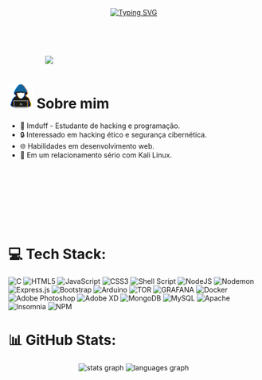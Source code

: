 <div align="center">
  <a href="https://git.io/typing-svg"><img src="https://readme-typing-svg.demolab.com?font=Fira+Code&weight=600&size=29&duration=2500&pause=2200&color=4BFF00&center=true&vCenter=true&random=false&width=435&lines=%3Cscript%3Ealert(1)%3C%2Fscript%3E;No+XSS+reflected+)%3A" alt="Typing SVG" /></a>
</div>

<br><br><br>

<img align="right" width="430" src="https://steamuserimages-a.akamaihd.net/ugc/854976916434675605/0A7FF9FDC45305AB9F1B4F51DCAC315274B28F96/?imw=5000&imh=5000&ima=fit&impolicy=Letterbox&imcolor=%23000000&letterbox=false" />
<br/>
<!-- <a href="https://git.io/typing-svg"><img src="https://readme-typing-svg.herokuapp.com?font=Sono&weight=100&size=23&duration=4996&pause=1000&color=F72EBDFF&width=435&lines=Gabrielly+Tiberio;Java+Full+Stack+Dev" alt="Typing SVG" /></a> -->

# <picture><img src = "https://github.com/MdAmiruddin/MdAmiruddin/blob/main/Assets/about_me.gif" width = 50px></picture> **Sobre mim**
<ul>
  <li> 👋 Imduff - Estudante de hacking e programação.</li>
  <li> 🔒 Interessado em hacking ético e segurança cibernética.</li>
  <li> 🌐 Habilidades em desenvolvimento web.</li>
  <li> 💞️ Em um relacionamento sério com Kali Linux.</li>
</li>
</ul>

##

<br><br><br><br><br><br>

# 💻 Tech Stack:
![C](https://img.shields.io/badge/c-%2300599C.svg?style=for-the-badge&logo=c&logoColor=white)
![HTML5](https://img.shields.io/badge/html5-%23E34F26.svg?style=for-the-badge&logo=html5&logoColor=white)
![JavaScript](https://img.shields.io/badge/javascript-%23323330.svg?style=for-the-badge&logo=javascript&logoColor=%23F7DF1E)
![CSS3](https://img.shields.io/badge/css3-%231572B6.svg?style=for-the-badge&logo=css3&logoColor=white)
![Shell Script](https://img.shields.io/badge/shell_script-%23121011.svg?style=for-the-badge&logo=gnu-bash&logoColor=white)
![NodeJS](https://img.shields.io/badge/node.js-6DA55F?style=for-the-badge&logo=node.js&logoColor=white)
![Nodemon](https://img.shields.io/badge/NODEMON-%23323330.svg?style=for-the-badge&logo=nodemon&logoColor=%BBDEAD)
![Express.js](https://img.shields.io/badge/express.js-%23404d59.svg?style=for-the-badge&logo=express&logoColor=%2361DAFB)
![Bootstrap](https://img.shields.io/badge/bootstrap-%238511FA.svg?style=for-the-badge&logo=bootstrap&logoColor=white)
![Arduino](https://img.shields.io/badge/-Arduino-00979D?style=for-the-badge&logo=Arduino&logoColor=white)
![TOR](https://img.shields.io/badge/tor-%237E4798.svg?style=for-the-badge&logo=tor-project&logoColor=white)
![GRAFANA](https://img.shields.io/badge/grafana-F46800.svg?style=for-the-badge&logo=grafana&logoColor=white&color=%23F46800)
![Docker](https://img.shields.io/badge/docker-%230db7ed.svg?style=for-the-badge&logo=docker&logoColor=white)
![Adobe Photoshop](https://img.shields.io/badge/adobe%20photoshop-%2331A8FF.svg?style=for-the-badge&logo=adobe%20photoshop&logoColor=white)
![Adobe XD](https://img.shields.io/badge/Adobe%20XD-470137?style=for-the-badge&logo=Adobe%20XD&logoColor=#FF61F6)
![MongoDB](https://img.shields.io/badge/MongoDB-%234ea94b.svg?style=for-the-badge&logo=mongodb&logoColor=white)
![MySQL](https://img.shields.io/badge/mysql-%2300000f.svg?style=for-the-badge&logo=mysql&logoColor=white)
![Apache](https://img.shields.io/badge/apache-%23D42029.svg?style=for-the-badge&logo=apache&logoColor=white)
![Insomnia](https://img.shields.io/badge/Insomnia-black?style=for-the-badge&logo=insomnia&logoColor=5849BE)
![NPM](https://img.shields.io/badge/NPM-%23CB3837.svg?style=for-the-badge&logo=npm&logoColor=white)
# 📊 GitHub Stats:
<div align="center">
  <img src="https://github-readme-stats.vercel.app/api?username=Imduff-777&hide_title=false&hide_rank=false&show_icons=true&include_all_commits=true&count_private=true&disable_animations=false&theme=merko&locale=en&hide_border=false&order=1" height="160" alt="stats graph"  />
  <img src="https://github-readme-stats.vercel.app/api/top-langs?username=Imduff-777&locale=en&hide_title=false&layout=compact&card_width=320&langs_count=5&theme=merko&hide_border=false&order=2" height="160" alt="languages graph"  />
</div>

###
